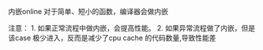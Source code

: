 

内嵌online 
    对于简单、短小的函数，编译器会做内嵌


注意：
    1. 如果正常流程中做内嵌，会提高性能。
    2. 如果异常流程做了内嵌，但是该case 极少进入，反而是减少了cpu cache 的代码数量,导致性能差
